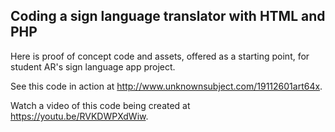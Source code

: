 ## Coding a sign language translator with HTML and PHP

Here is proof of concept code and assets, offered as a starting point, for student AR's sign language app project.

See this code in action at http://www.unknownsubject.com/19112601art64x.

Watch a video of this code being created at https://youtu.be/RVKDWPXdWiw.
